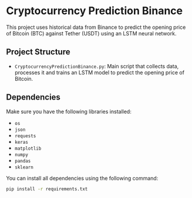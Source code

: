 # Cryptocurrency Prediction Binance

This project uses historical data from Binance to predict the opening price of Bitcoin (BTC) against Tether (USDT) using an LSTM neural network.

## Project Structure

- `CryptocurrencyPredictionBinance.py`: Main script that collects data, processes it and trains an LSTM model to predict the opening price of Bitcoin.

## Dependencies

Make sure you have the following libraries installed:

- `os`
- `json`
- `requests`
- `keras`
- `matplotlib`
- `numpy`
- `pandas`
- `sklearn`

You can install all dependencies using the following command:

```sh
pip install -r requirements.txt
